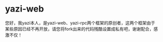 # yazi-web

您好，我yazi本人，是yazi-web、yazi-rpc两个框架的原创者，这两个框架由于某些原因已经不再开放，请您将fork出来的代码残酷设置成私有吧，谢谢配合，感激不仅！


